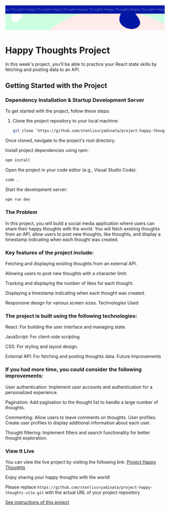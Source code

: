 <h1 align="center">
  <a href="">
    <img src="/src/assets/happy-thoughts.svg" alt="Project Banner Image">
  </a>
</h1>

# Happy Thoughts Project

In this week's project, you'll be able to practice your React state skills by fetching and posting data to an API.

## Getting Started with the Project

### Dependency Installation & Startup Development Server

To get started with the project, follow these steps:

1. Clone the project repository to your local machine:

   ```bash
   git clone `https://github.com/stenlisuryadinata/project-happy-thoughts-vite.git`

Once cloned, navigate to the project's root directory.

Install project dependencies using npm:

```bash
npm install
```

Open the project in your code editor (e.g., Visual Studio Code):

```bash
code .
```

Start the development server:

```bash
npm run dev
```


### The Problem

In this project, you will build a social media application where users can share their happy thoughts with the world. You will fetch existing thoughts from an API, allow users to post new thoughts, like thoughts, and display a timestamp indicating when each thought was created.

### Key features of the project include:

Fetching and displaying existing thoughts from an external API.

Allowing users to post new thoughts with a character limit.

Tracking and displaying the number of likes for each thought.

Displaying a timestamp indicating when each thought was created.

Responsive design for various screen sizes.
Technologies Used

### The project is built using the following technologies:

React: For building the user interface and managing state.

JavaScript: For client-side scripting.

CSS: For styling and layout design.

External API: For fetching and posting thoughts data.
Future Improvements

### If you had more time, you could consider the following improvements:

User authentication: Implement user accounts and authentication for a personalized experience.

Pagination: Add pagination to the thought list to handle a large number of thoughts.

Commenting: Allow users to leave comments on thoughts.
User profiles: Create user profiles to display additional information about each user.

Thought filtering: Implement filters and search functionality for better thought exploration.

### View It Live

You can view the live project by visiting the following link: [Project Happy Thoughts](https://65218d43ada01b1cfa3832db--imaginative-sorbet-f0ae38.netlify.app/)

Enjoy sharing your happy thoughts with the world!

Please replace `https://github.com/stenlisuryadinata/project-happy-thoughts-vite.git` with the actual URL of your project repository


<a href="instructions.md">
   See instructions of this project
  </a>
